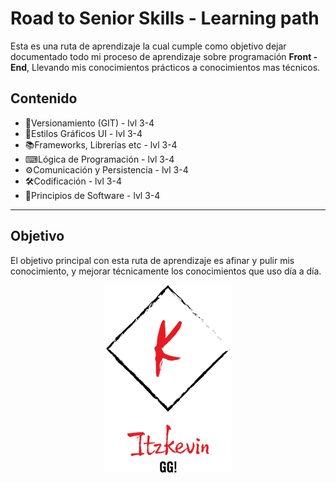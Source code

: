 # Road to Senior Skills - Learning path

Esta es una ruta de aprendizaje la cual cumple como objetivo dejar documentado todo mi proceso de aprendizaje sobre programación **Front - End**, Llevando mis conocimientos prácticos a conocimientos mas técnicos.

## Contenido

* 🎃Versionamiento (GIT) - lvl 3-4
* 🎨Estilos Gráficos UI - lvl 3-4
* 📚Frameworks, Librerías etc - lvl 3-4
* ⌨Lógica de Programación - lvl 3-4
* ⚙Comunicación y Persistencia - lvl 3-4
* 🛠Codificación - lvl 3-4
* 📀Principios de Software - lvl 3-4

---
## Objetivo

El objetivo principal con esta ruta de aprendizaje es afinar y pulir mis conocimiento, y mejorar técnicamente los conocimientos que uso día a día.

<p align="center">
  <img src="LogoITzKEvin.png">
</p>
